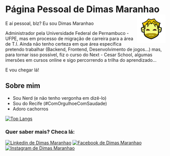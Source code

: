 # Página Pessoal de Dimas Maranhao         <img align="right" width="90" height="90" src="https://github.com/DimasMaranhao/DimasMaranhao/blob/main/SmmIcon.jpg">                        

E aí pessoal, blz? Eu sou Dimas Maranhao

Administrador pela Universidade Federal de Pernambuco - UFPE,
mas em processo de migração de carreira para a área de T.I.
Ainda não tenho certeza em que área específica pretendo trabalhar
(Backend, Frontend, Desenvolvimento de jogos...) 
mas, para tornar isso possível, fiz o curso do Next - Cesar School,
algumas imersões em cursos online e sigo percorrendo a trilha do aprendizado...

E vou chegar lá!



## Sobre mim                                                                            

 - Sou Nerd (e não tenho vergonha em dizê-lo)
 - Sou do Recife (#ComOrgulhoeComSaudade)
 - Adoro cachorros
 

[![Top Langs](https://github-readme-stats.vercel.app/api/top-langs/?username=dimasmaranhao&hide=PureBasic)](https://github.com/anuraghazra/github-readme-stats)






### Quer saber mais? Checa lá:

[![Linkedin de Dimas Maranhao](https://img.shields.io/badge/LinkedIn-0077B5?style=for-the-badge&logo=linkedin&logoColor=white)](https://www.linkedin.com/in/dimas-maranhao-20a1218a/) [![Facebook de Dimas Maranhao](https://img.shields.io/badge/Facebook-1877F2?style=for-the-badge&logo=facebook&logoColor=white)](https://www.facebook.com/dimas.ferreira.35) [![Instagram de Dimas Maranhao](https://img.shields.io/badge/Instagram-E4405F?style=for-the-badge&logo=instagram&logoColor=white)](https://www.instagram.com/dimasferreira_/)

